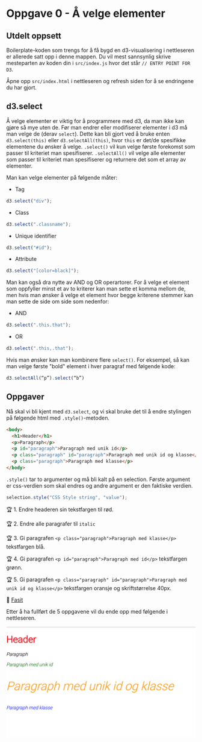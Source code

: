 # Oppgave 0 - Å velge elementer

## Utdelt oppsett

Boilerplate-koden som trengs for å få bygd en d3-visualisering i nettleseren er allerede satt opp i denne mappen. Du vil mest sannsynlig skrive mesteparten av koden din i `src/index.js` hvor det står `// ENTRY POINT FOR D3`.

Åpne opp `src/index.html` i nettleseren og refresh siden for å se endringene du har gjort.

## d3.select

Å velge elementer er viktig for å programmere med d3, da man ikke kan gjøre så mye uten de. Før man endrer eller modifiserer elementer i d3 må man velge de (derav `select`). Dette kan bli gjort ved å bruke enten `d3.select(this)` eller `d3.selectAll(this)`, hvor `this` er det/de spesifikke elementene du ønsker å velge. `.select()` vil kun velge første forekomst som passer til kriteriet man spesifiserer. `.selectAll()` vil velge alle elementer som passer til kriteriet man spesifiserer og returnere det som et array av elementer.

Man kan velge elementer på følgende måter:

* Tag

```javascript
d3.select("div");
```

* Class

```javascript
d3.select(".classname");
```

* Unique identifier

```javascript
d3.select("#id");
```

* Attribute

```javascript
d3.select("[color=black]");
```

Man kan også dra nytte av AND og OR operartorer. For å velge et element som oppfyller minst et av to kriterer kan man sette et komma mellom de, men hvis man ønsker å velge et element hvor begge kriterene stemmer kan man sette de side om side som nedenfor:

* AND

```javascript
d3.select(".this.that");
```

* OR

```javascript
d3.select(".this,.that");
```

Hvis man ønsker kan man kombinere flere `select()`. For eksempel, så kan man velge første "bold" element i hver paragraf med følgende kode:

```javascript
d3.selectAll(“p”).select(“b”)
```

## Oppgaver

Nå skal vi bli kjent med `d3.select`, og vi skal bruke det til å endre stylingen på følgende html med `.style()`-metoden.

```html
<body>
  <h1>Header</h1>
  <p>Paragraph</p>
  <p id="paragraph">Paragraph med unik id</p>
  <p class="paragraph" id="paragraph">Paragraph med unik id og klasse</p>
  <p class="paragraph">Paragraph med klasse</p>
</body>
```

`.style()` tar to argumenter og må bli kalt på en selection. Første argument er css-verdien som skal endres og andre argument er den faktiske verdien.

```javascript
selection.style("CSS Style string", "value");
```

:trophy: 1. Endre headeren sin tekstfargen til rød.

:trophy: 2. Endre alle paragrafer til `italic`

:trophy: 3. Gi paragrafen `<p class="paragraph">Paragraph med klasse</p>` tekstfargen blå.

:trophy: 4. Gi paragrafen `<p id="paragraph">Paragraph med id</p>` tekstfargen grønn.

:trophy: 5. Gi paragrafen `<p class="paragraph" id="paragraph">Paragraph med unik id og klasse</p>` tekstfargen oransje og skriftstørrelse 40px.

:school_satchel: [Fasit](https://github.com/bekk/intro-til-d3/blob/master/oppgaver/0-selections/src/fasit.js)

Etter å ha fullført de 5 oppgavene vil du ende opp med følgende i nettleseren.

![Resultat selections](../../img/selections.png)
